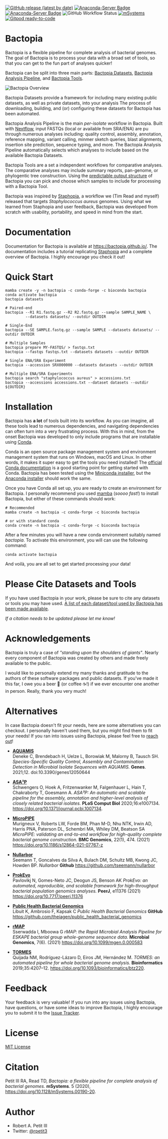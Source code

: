 [![GitHub release (latest by date)](https://img.shields.io/github/v/release/bactopia/bactopia)](https://github.com/bactopia/bactopia/releases)
[![Anaconda-Server Badge](https://anaconda.org/bioconda/bactopia/badges/installer/conda.svg)](https://bioconda.github.io/recipes/bactopia/README.html) 
[![Anaconda-Server Badge](https://anaconda.org/bioconda/bactopia/badges/downloads.svg)](https://anaconda.org/bioconda/bactopia)
![GitHub Workflow Status](https://img.shields.io/github/workflow/status/bactopia/bactopia/bactopia-commands)
[![mSystems](https://img.shields.io/badge/DOI-mSystems.00190--20-blue)](https://doi.org/10.1128/mSystems.00190-20)
[![Gitpod ready-to-code](https://img.shields.io/badge/Gitpod-ready--to--code-908a85?logo=gitpod)](https://gitpod.io/#https://github.com/bactopia/bactopia)

# Bactopia
Bactopia is a flexible pipeline for complete analysis of bacterial genomes. The goal of Bactopia is to process your data with a broad set of tools, so that you can get to the fun part of analyses quicker!

Bactopia can be split into three main parts: [Bactopia Datasets](https://bactopia.github.io/datasets/), [Bactopia Analysis Pipeline](https://bactopia.github.io/#bactopia-workflow), and [Bactopia Tools](https://bactopia.github.io/bactopia-tools/).

![Bactopia Overview](data/bactopia-overview.png)

Bactopia Datasets provide a framework for including many existing public datasets, as well as private datasets, into your analysis The process of downloading, building, and (or) configuring these datasets for Bactopia has been automated.

Bactopia Analysis Pipeline is the main *per-isolate* workflow in Bactopia. Built with  [Nextflow](https://www.nextflow.io/), input FASTQs (local or available from SRA/ENA) are pu through numerous analyses including: quality control, assembly, annotation, reference mapping, variant calling, minmer sketch queries, blast alignments, insertion site prediction, sequence typing, and more. The Bactopia Analysis Pipeline automatically selects which analyses to include based on the available Bactopia Datasets.

Bactopia Tools are a set a independent workflows for comparative analyses. The comparative analyses may include summary reports, pan-genome, or phylogentic tree construction. Using the [predictable output structure](https://bactopia.github.io/output-overview/) of Bactopia you can pick and choose which samples to include for processing with a Bactopia Tool.

Bactopia was inspired by [Staphopia](https://staphopia.emory.edu/), a workflow we (Tim Read and myself) released that targets *Staphylococcus aureus* genomes. Using what we learned from Staphopia and user feedback, Bactopia was developed from scratch with usability, portability, and speed in mind from the start.

# Documentation
Documentation for Bactopia is available at https://bactopia.github.io/. The documentation includes a tutorial replicating [Staphopia](https://staphopia.emory.edu) and a complete overview of Bactopia. I highly encourage you check it out!

# Quick Start
```
mamba create -y -n bactopia -c conda-forge -c bioconda bactopia
conda activate bactopia
bactopia datasets

# Paired-end
bactopia --R1 R1.fastq.gz --R2 R2.fastq.gz --sample SAMPLE_NAME \
         --datasets datasets/ --outdir OUTDIR

# Single-End
bactopia --SE SAMPLE.fastq.gz --sample SAMPLE --datasets datasets/ --outdir OUTDIR

# Multiple Samples
bactopia prepare MY-FASTQS/ > fastqs.txt
bactopia --fastqs fastqs.txt --datasets datasets --outdir OUTDIR

# Single ENA/SRA Experiment
bactopia --accession SRX000000 --datasets datasets --outdir OUTDIR

# Multiple ENA/SRA Experiments
bactopia search "staphylococcus aureus" > accessions.txt
bactopia --accessions accessions.txt --dataset datasets --outdir ${OUTDIR}
```

# Installation
Bactopia has **a lot** of tools built into its workflow. As you can imagine, all these tools lead to numerous dependencies, and navigating dependencies can often turn into a very frustrating process. With this in mind, from the onset Bactopia was developed to only include programs that are installable using [Conda](https://conda.io/en/latest/).

Conda is an open source package management system and environment management system that runs on Windows, macOS and Linux. In other words, it makes it super easy to get the tools you need installed! The [official Conda documentation](https://conda.io/projects/conda/en/latest/user-guide/install/index.html) is a good starting point for getting started with Conda. Bactopia has been tested using the [Miniconda installer](https://conda.io/en/latest/miniconda.html), but the [Anaconda installer](https://www.anaconda.com/distribution/) should work the same.

Once you have Conda all set up, you are ready to create an environment for Bactopia. I personally recommend you used [mamba](https://github.com/mamba-org/mamba) (_soooo fast!_) to install Bactopia, but either of these commands should work:

```
# Recommended
mamba create -n bactopia -c conda-forge -c bioconda bactopia

# or with standard conda
conda create -n bactopia -c conda-forge -c bioconda bactopia
```

After a few minutes you will have a new conda environment suitably named *bactopia*. To activate this environment, you will can use the following command:

```
conda activate bactopia
```

And voilà, you are all set to get started processing your data!

# Please Cite Datasets and Tools
If you have used Bactopia in your work, please be sure to cite any datasets or tools you may have used. [A list of each dataset/tool used by Bactopia has been made available](https://bactopia.github.io/acknowledgements/). 

*If a citation needs to be updated please let me know!*

# Acknowledgements
Bactopia is truly a case of *"standing upon the shoulders of giants"*. Nearly every component of Bactopia was created by others and made freely available to the public.

I would like to personally extend my many thanks and gratitude to the authors of these software packages and public datasets. If you've made it this far, I owe you a beer 🍻 (or coffee ☕!) if we ever encounter one another in person. Really, thank you very much!

# Alternatives
In case Bactopia doesn't fit your needs, here are some alternatives you can checkout. I personally haven't used them, but you might find them to fit your needs! If you ran into issues using Bactopia, please feel free to [reach out](https://github.com/bactopia/bactopia/issues/new/choose)!

* __[AQUAMIS](https://gitlab.com/bfr_bioinformatics/AQUAMIS)__  
Deneke C, Brendebach H, Uelze L, Borowiak M, Malorny B, Tausch SH. *Species-Specific Quality Control, Assembly and Contamination Detection in Microbial Isolate Sequences with AQUAMIS.* __Genes__. 2021;12. doi:10.3390/genes12050644

* __[ASA³P](https://github.com/oschwengers/asap)__  
Schwengers O, Hoek A, Fritzenwanker M, Falgenhauer L, Hain T, Chakraborty T, Goesmann A. *ASA³P: An automatic and scalable pipeline for the assembly, annotation and higher-level analysis of closely related bacterial isolates.* __PLoS Comput Biol__ 2020;16:e1007134. https://doi.org/10.1371/journal.pcbi.1007134.

* __[MicroPIPE](https://github.com/BeatsonLab-MicrobialGenomics/micropipe)__  
Murigneux V, Roberts LW, Forde BM, Phan M-D, Nhu NTK, Irwin AD, Harris PNA, Paterson DL, Schembri MA, Whiley DM, Beatson SA *MicroPIPE: validating an end-to-end workflow for high-quality complete bacterial genome construction.* __BMC Genomics__, 22(1), 474. (2021) https://doi.org/10.1186/s12864-021-07767-z

* __[Nullarbor](https://github.com/tseemann/nullarbor)__  
Seemann T, Goncalves da Silva A, Bulach DM, Schultz MB, Kwong JC, Howden BP. *Nullarbor* __Github__ https://github.com/tseemann/nullarbor 

* __[ProkEvo](https://github.com/npavlovikj/ProkEvo)__  
Pavlovikj N, Gomes-Neto JC, Deogun JS, Benson AK *ProkEvo: an automated, reproducible, and scalable framework for high-throughput bacterial population genomics analyses.* __PeerJ__, e11376 (2021) https://doi.org/10.7717/peerj.11376

* __[Public Health Bacterial Genomics](https://github.com/theiagen/public_health_bacterial_genomics)__  
Libuit K, Ambrosio F, Kapsak C *Public Health Bacterial Genomics* __GitHub__ https://github.com/theiagen/public_health_bacterial_genomics

* __[rMAP](https://github.com/GunzIvan28/rMAP)__  
Sserwadda I, Mboowa G *rMAP: the Rapid Microbial Analysis Pipeline for ESKAPE bacterial group whole-genome sequence data.* __Microbial Genomics__, 7(6). (2021) https://doi.org/10.1099/mgen.0.000583

* __[TORMES](https://github.com/nmquijada/tormes)__  
Quijada NM, Rodríguez-Lázaro D, Eiros JM, Hernández M. *TORMES: an automated pipeline for whole bacterial genome analysis.* __Bioinformatics__ 2019;35:4207–12. https://doi.org/10.1093/bioinformatics/btz220.

# Feedback
Your feedback is very valuable! If you run into any issues using Bactopia, have questions, or have some ideas to improve Bactopia, I highly encourage you to submit it to the [Issue Tracker](https://github.com/bactopia/bactopia/issues).

# License
[MIT License](https://raw.githubusercontent.com/bactopia/bactopia/master/LICENSE)

# Citation
Petit III RA, Read TD, *Bactopia: a flexible pipeline for complete analysis of bacterial genomes.* __mSystems__. 5 (2020), https://doi.org/10.1128/mSystems.00190-20.

# Author 

* Robert A. Petit III
* Twitter: [@rpetit3](https://twitter.com/rpetit3)
